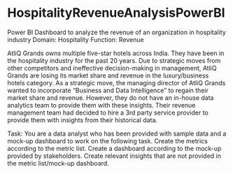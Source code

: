 # HospitalityRevenueAnalysisPowerBI
Power BI Dashboard to analyze the revenue of an organization in hospitality industry
Domain:  Hospitality       Function: Revenue

AtliQ Grands owns multiple five-star hotels across India. They have been in the hospitality industry for the past 20 years. Due to strategic moves from other competitors and ineffective decision-making in management, AtliQ Grands are losing its market share and revenue in the luxury/business hotels category. As a strategic move, the managing director of AtliQ Grands wanted to incorporate “Business and Data Intelligence” to regain their market share and revenue. However, they do not have an in-house data analytics team to provide them with these insights.
Their revenue management team had decided to hire a 3rd party service provider to provide them with insights from their historical data.

Task:
You are a data analyst who has been provided with sample data and a mock-up dashboard to work on the following task.
Create the metrics according to the metric list.
Create a dashboard according to the mock-up provided by stakeholders.
Create relevant insights that are not provided in the metric list/mock-up dashboard.
